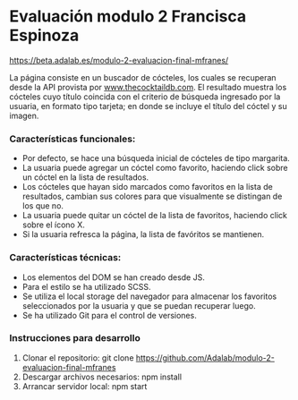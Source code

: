 # Evaluación modulo 2 Francisca Espinoza

https://beta.adalab.es/modulo-2-evaluacion-final-mfranes/

La página consiste en un buscador de cócteles, los cuales se recuperan desde la API provista por
www.thecocktaildb.com. El resultado muestra los cócteles cuyo título coincida con el criterio de búsqueda 
ingresado por la usuaria, en formato tipo tarjeta; en donde se incluye el título del cóctel y su imagen.

 
### Características funcionales:

- Por defecto, se hace una búsqueda inicial de cócteles de tipo margarita.
- La usuaria puede agregar un cóctel como favorito, haciendo click sobre un cóctel
en la lista de resultados.
- Los cócteles que hayan sido marcados como favoritos en la lista de resultados, cambian sus colores
para que visualmente se distingan de los que no.
- La usuaria puede quitar un cóctel de la lista de favoritos, haciendo click sobre el ícono X.
- Si la usuaria refresca la página, la lista de favóritos se mantienen.


### Características técnicas:

- Los elementos del DOM se han creado desde JS.
- Para el estilo se ha utilizado SCSS.
- Se utiliza el local storage del navegador para almacenar los favoritos seleccionados por 
la usuaria y que se puedan recuperar luego.
- Se ha utilizado Git para el control de versiones.

### Instrucciones para desarrollo
1. Clonar el repositorio: git clone https://github.com/Adalab/modulo-2-evaluacion-final-mfranes
2. Descargar archivos necesarios: npm install
3. Arrancar servidor local: npm start
